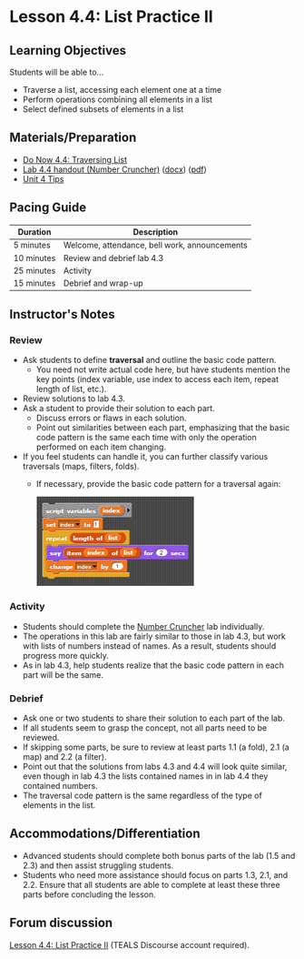 # Lesson 4.4: List Practice II

## Learning Objectives

Students will be able to...

- Traverse a list, accessing each element one at a time
- Perform operations combining all elements in a list
- Select defined subsets of elements in a list

## Materials/Preparation

- [Do Now 4.4: Traversing List](do_now_44.md)
- [Lab 4.4 handout (Number Cruncher)](lab_44.md) ([docx](https://github.com/TEALSK12/introduction-to-computer-science/raw/master/Unit%204%20Word/Lab%204.4%20Number%20Cruncher.docx)) ([pdf](https://github.com/TEALSK12/introduction-to-computer-science/raw/master/Unit%204%20PDF/Lab%204.4%20Number%20Cruncher.pdf))
- [Unit 4 Tips](unit_4_tips.md)

## Pacing Guide

| Duration   | Description                                   |
| ---------- | --------------------------------------------- |
| 5 minutes  | Welcome, attendance, bell work, announcements |
| 10 minutes | Review and debrief lab 4.3                    |
| 25 minutes | Activity                                      |
| 15 minutes | Debrief and wrap-up                           |

## Instructor's Notes

### Review

- Ask students to define **traversal** and outline the basic code pattern.
  - You need not write actual code here, but have students mention the key points (index variable, use index to access each item, repeat length of list, etc.).
- Review solutions to lab 4.3.
- Ask a student to provide their solution to each part.
  - Discuss errors or flaws in each solution.
  - Point out similarities between each part, emphasizing that the basic code pattern is the same each time with only the operation performed on each item changing.
- If you feel students can handle it, you can further classify various traversals (maps, filters, folds).
  - If necessary, provide the basic code pattern for a traversal again:

    ![simple list traversal](simpleListTraversal.png)

### Activity

- Students should complete the [Number Cruncher](lab_44.md) lab individually.
- The operations in this lab are fairly similar to those in lab 4.3, but work with lists of numbers instead of names.  As a result, students should progress more quickly.
- As in lab 4.3, help students realize that the basic code pattern in each part will be the same.

### Debrief

- Ask one or two students to share their solution to each part of the lab.
- If all students seem to grasp the concept, not all parts need to be reviewed.
- If skipping some parts, be sure to review at least parts 1.1 (a fold), 2.1 (a map) and 2.2 (a filter).
- Point out that the solutions from labs 4.3 and 4.4 will look quite similar, even though in lab 4.3 the lists contained names in in lab 4.4 they contained numbers.
- The traversal code pattern is the same regardless of the type of elements in the list.

## Accommodations/Differentiation

- Advanced students should complete both bonus parts of the lab (1.5 and 2.3) and then assist struggling students.
- Students who need more assistance should focus on parts 1.3, 2.1, and 2.2.  Ensure that all students are able to complete at least these three parts before concluding the lesson.

## Forum discussion

[Lesson 4.4: List Practice II](http://forums.tealsk12.org/c/intro-unit-4-lists/lesson-4-4-list-practice-ii) (TEALS Discourse account required).
